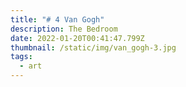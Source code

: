 ```yaml
---
title: "# 4 Van Gogh"
description: The Bedroom
date: 2022-01-20T00:41:47.799Z
thumbnail: /static/img/van_gogh-3.jpg
tags:
  - art
---
```

